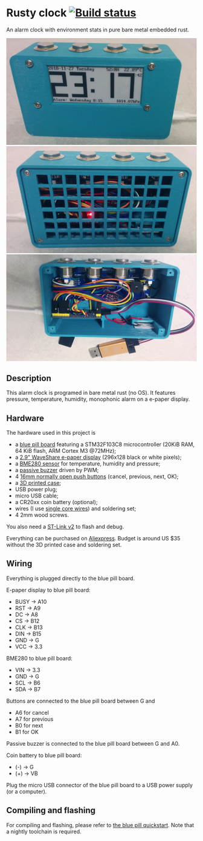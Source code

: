 # Rusty clock [![Build status](https://travis-ci.org/TeXitoi/rusty-clock.svg?branch=master)](https://travis-ci.org/TeXitoi/rusty-clock)

An alarm clock with environment stats in pure bare metal embedded rust.

![fromt](images/front.jpg)
![back](images/back.jpg)
![open](images/open.jpg)

## Description

This alarm clock is programed in bare metal rust (no OS). It features pressure, temperature, humidity, monophonic alarm on a e-paper display.

## Hardware

The hardware used in this project is
- a [blue pill board](https://wiki.stm32duino.com/index.php?title=Blue_Pill) featuring a STM32F103C8 microcontroller (20KiB RAM, 64 KiB flash, ARM Cortex M3 @72MHz);
- a [2.9" WaveShare e-paper display](https://www.waveshare.com/wiki/2.9inch_e-Paper_Module) (296x128 black or white pixels);
- a [BME280 sensor](https://www.bosch-sensortec.com/bst/products/all_products/bme280) for temperature, humidity and pressure;
- a [passive buzzer](https://www.aliexpress.com/item/a/32825515257.html) driven by PWM;
- 4 [16mm normally open push buttons](https://www.aliexpress.com/item/a/32867071630.html) (cancel, previous, next, OK);
- a [3D printed case](cad/);
- USB power plug;
- micro USB cable;
- a CR20xx coin battery (optional);
- wires (I use [single core wires](https://www.aliexpress.com/item/a/32832816460.html)) and soldering set;
- 4 2mm wood screws.

You also need a [ST-Link v2](https://www.aliexpress.com/item/a/32719963657.html) to flash and debug.

Everything can be purchased on [Aliexpress](https://www.aliexpress.com/). Budget is around US $35 without the 3D printed case and soldering set.

## Wiring

Everything is plugged directly to the blue pill board.

E-paper display to blue pill board:
- BUSY -> A10
- RST -> A9
- DC -> A8
- CS -> B12
- CLK -> B13
- DIN -> B15
- GND -> G
- VCC -> 3.3

BME280 to blue pill board:
- VIN -> 3.3
- GND -> G
- SCL -> B6
- SDA -> B7

Buttons are connected to the blue pill board between G and
- A6 for cancel
- A7 for previous
- B0 for next
- B1 for OK

Passive buzzer is connected to the blue pill board between G and A0.

Coin battery to blue pill board:
- (-) -> G
- (+) -> VB

Plug the micro USB connector of the blue pill board to a USB power supply (or a computer).

## Compiling and flashing

For compiling and flashing, please refer to [the blue pill quickstart](https://github.com/TeXitoi/blue-pill-quickstart/blob/master/README.md). Note that a nightly toolchain is required.
